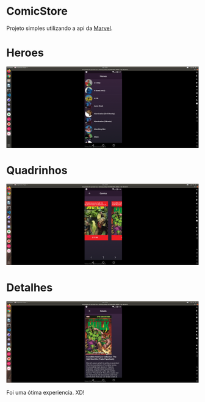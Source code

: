 # ComicStore

Projeto simples utilizando a api da [Marvel](https://developer.marvel.com).

# Heroes

<img src="assets/Heroes.png" />

# Quadrinhos

<img src="assets/Comics.png" />

# Detalhes

<img src="assets/Details.png" />

Foi uma ótima experiencia. XD!
